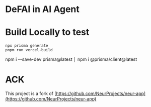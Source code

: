 # DeFAI in AI Agent





# Build Locally to test



```
npx prisma generate
pnpm run vercel-build
```
npm i --save-dev prisma@latest                       │
npm i @prisma/client@latest   


# ACK

This project is a fork of [https://github.com/NeurProjects/neur-app](https://github.com/NeurProjects/neur-app)
